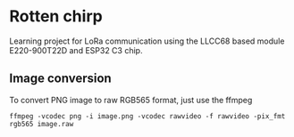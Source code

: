 # Rotten chirp
Learning project for LoRa communication using the LLCC68 based module E220-900T22D and ESP32 C3 chip.


## Image conversion
To convert PNG image to raw RGB565 format, just use the ffmpeg
```
ffmpeg -vcodec png -i image.png -vcodec rawvideo -f rawvideo -pix_fmt rgb565 image.raw
```
